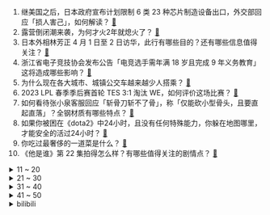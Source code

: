 1. 继美国之后，日本政府宣布计划限制 6 类 23 种芯片制造设备出口，外交部回应「损人害己」，如何解读？ [:link:](https://www.zhihu.com/question/592987582)
2. 露营倒闭潮来袭，为何才火2年就熄火了？ [:link:](https://www.zhihu.com/question/592931945)
3. 日本外相林芳正 4 月 1 日至 2 日访华，此行有哪些目的？还有哪些信息值得关注？ [:link:](https://www.zhihu.com/question/592978050)
4. 浙江省电子竞技协会发布公告「电竞选手需年满 18 岁且完成 9 年义务教育」这将造成哪些影响？ [:link:](https://www.zhihu.com/question/592323381)
5. 为什么现在各大城市、城镇公交车越来越少人搭乘？ [:link:](https://www.zhihu.com/question/499694539)
6. 2023 LPL 春季季后赛首轮 TES 3:1 淘汰 WE，如何评价这场比赛？ [:link:](https://www.zhihu.com/question/592992593)
7. 如何看待张小泉客服回应「斩骨刀斩不了骨」，称「仅能砍小型骨头，且要直起直落」？全钢材质有哪些特点？ [:link:](https://www.zhihu.com/question/592725555)
8. 如果你被困在《dota2》中24小时，且没有任何特殊能力，你躲在地图哪里，才能安全的活过24小时？ [:link:](https://www.zhihu.com/question/589974609)
9. 你吃过最奢侈的一道菜是什么？ [:link:](https://www.zhihu.com/question/284676187)
10. 《他是谁》第 22 集拍得怎么样？有哪些值得关注的剧情点？ [:link:](https://www.zhihu.com/question/593040583)
<details>
<summary>11 ~ 20</summary>

11. 《龙珠》里的人物被子弹打中会怎样？ [:link:](https://www.zhihu.com/question/40653491)
12. 《他是谁》口碑下滑，你对该片都有哪些评价？ [:link:](https://www.zhihu.com/question/592118637)
13. 任正非发文重申「华为不造车」，有效期 5 年，如何看待此事？ [:link:](https://www.zhihu.com/question/592963648)
14. 任泉王京花企业涉及非法吸收公众存款罪案件，具体情况如何？涉及哪些法律问题？ [:link:](https://www.zhihu.com/question/592998973)
15. 教育部体育卫生与艺术教育司原司长王登峰被「双开」，曾任中国足协副主席，哪些信息值得关注？ [:link:](https://www.zhihu.com/question/593000341)
16. 如果你的工资低，但是很闲，你会辞职吗？ [:link:](https://www.zhihu.com/question/590295663)
17. 美俄停止共享核武器数据，专家称「意味着最后一道安全围栏摇摇欲坠」，释放了哪些信号？ [:link:](https://www.zhihu.com/question/592995584)
18. 华为 2022 年收入 6423 亿元，净利 356 亿元，研发投入 1615亿元，哪些信息值得关注？ [:link:](https://www.zhihu.com/question/592995333)
19. 如何看待继条形码、二维码之后，第三代识别技术RFID被广泛应用？还有哪些「科技改变生活日常」的例子？ [:link:](https://www.zhihu.com/question/592934014)
20. 如何看待以前不成熟的自己，做的不成熟的事情？ [:link:](https://www.zhihu.com/question/589984133)
</details>
<details>
<summary>21 ~ 30</summary>

21. 网络安全审查办公室对美光公司在华销售产品启动网络安全审查，哪些信息值得关注？ [:link:](https://www.zhihu.com/question/593057294)
22. 豫章书院涉非法拘禁学生案重审，认定原判事实不清，前学员喝洗衣液自杀只敢说「误服」，如何从法律角度解读？ [:link:](https://www.zhihu.com/question/592941741)
23. 中国全面推动不动产「带押过户」，将带来哪些影响？有哪些信息值得关注？ [:link:](https://www.zhihu.com/question/592925072)
24. 张国荣逝世 20 周年，我们为什么还在怀念张国荣？ [:link:](https://www.zhihu.com/question/592556052)
25. 如果人类被老鹰攻击，如何才能活命？ [:link:](https://www.zhihu.com/question/515362116)
26. 特朗普被起诉，将成首位面临刑事指控的美国前总统，国会山骚乱是否会重演，再次撕裂美国？哪些信息值得关注？ [:link:](https://www.zhihu.com/question/592923857)
27. 想长途骑行，如何选择合适的自行车？ [:link:](https://www.zhihu.com/question/588160869)
28. 生活中有哪些能让皮肤变白的好习惯？ [:link:](https://www.zhihu.com/question/592532293)
29. 为什么《王者荣耀》冷门英雄杨玉环也会有玩家喜欢？ [:link:](https://www.zhihu.com/question/592068752)
30. 如何评价奶酪陷阱体这种字体？ [:link:](https://www.zhihu.com/question/444715076)
</details>
<details>
<summary>31 ~ 40</summary>

31. 为何周瑜攻打南郡时不分兵去打荆南四郡?为何坐视刘备去取四郡？ [:link:](https://www.zhihu.com/question/591788874)
32. 如何评价《大侦探 8》第 10 案「蓝色大海的传说」? [:link:](https://www.zhihu.com/question/592746844)
33. 有什么适合愚人节发的文案？ [:link:](https://www.zhihu.com/question/384161921)
34. 职场女性如何突破 35 岁瓶颈期，无论工作还是生活？ [:link:](https://www.zhihu.com/question/586920130)
35. 孤独症孩子能上大学、上班结婚吗？孤独症孩子长大后的现状如何？ [:link:](https://www.zhihu.com/question/591611732)
36. 如何评价《原神》3.6版本前瞻节目《盛典与慧业》？ [:link:](https://www.zhihu.com/question/593060739)
37. 有哪些奇奇怪怪的毛毛虫？ [:link:](https://www.zhihu.com/question/264503378)
38. 目前有哪些比较好的高端商务本？ [:link:](https://www.zhihu.com/question/520111015)
39. 如何看待华为 P60 系列开售后「抢购一空」的现象？ [:link:](https://www.zhihu.com/question/592784285)
40. 如何评价综艺《声生不息·宝岛季》第三期？ [:link:](https://www.zhihu.com/question/592828941)
</details>
<details>
<summary>41 ~ 50</summary>

41. 消息称 SpaceX 星际飞船首次轨道发射即将获得 FAA 许可，如何看待此次火箭发射？ [:link:](https://www.zhihu.com/question/592789824)
42. 职场情商有多重要，如何提高个人的职场情商？ [:link:](https://www.zhihu.com/question/587850218)
43. S10 总决赛 SN 不敌 DWG 和 LPL 队伍无缘 S12 决赛哪个更让人失望？ [:link:](https://www.zhihu.com/question/592315370)
44. 如何评价 2023 LPL 春季常规赛最佳阵容名单？ [:link:](https://www.zhihu.com/question/592991469)
45. 跑步爱好者一有空闲时间就会去跑步，跑步的哪些方面「会让人上瘾」？ [:link:](https://www.zhihu.com/question/589179688)
46. 为什么有些骑友被同好搭讪会很高冷？骑行时路遇骑友搭讪你会热情回应吗？ [:link:](https://www.zhihu.com/question/589510294)
47. 现实版「药神」案一审宣判，患儿家长海外购药被判免于刑事处罚，该判决有哪些意义？如何从专业角度分析？ [:link:](https://www.zhihu.com/question/592959417)
48. 出现线程死锁缺陷一般有那些原因？该怎么解决？ [:link:](https://www.zhihu.com/question/591554208)
49. 公司领导辱骂下属致其自残、重度抑郁，法院判辱骂者赔偿，PUA 歪风何以在职场滋长？ 打工人如何维权？ [:link:](https://www.zhihu.com/question/592937361)
50. 为什么星际争霸里只有人族可以使用工事？ [:link:](https://www.zhihu.com/question/470972939)
</details><details>
<summary>bilibili</summary>

1. 『从头看她』1920-2020，中国女性发型的百年变迁 [:link:](//www.bilibili.com/video/BV1qm4y1r7BB)
2. 当校园出现“跳房子”，接下来的一幕幕令人感慨 [:link:](//www.bilibili.com/video/BV1Tc411j7eG)
3. “过来点，我保证不打你” [:link:](//www.bilibili.com/video/BV1tN411N7jN)
4. 当北方人第一次走进广东村里的早茶店时... [:link:](//www.bilibili.com/video/BV1PN411T7Pt)
5. 耗时半年的呕心之作，带你跨越数万年，去了解神秘的非洲文明 [:link:](//www.bilibili.com/video/BV1iN411P71T)
6. 【何同学】我们做了一台中文打字机... [:link:](//www.bilibili.com/video/BV1Sk4y1471G)
7. 【IGN】《塞尔达传说 王国之泪》实机演示 [:link:](//www.bilibili.com/video/BV1oT411z7Hp)
8. 全村突然停电，学校食堂中午也不能做饭了，看见孩子们一个个喊着肚子饿，准备带他们去村口觅食咯.. [:link:](//www.bilibili.com/video/BV1U24y177UD)
9. 花钱找某宝外包做视频能上B站热门吗？ [:link:](//www.bilibili.com/video/BV1Nk4y1i7Df)
10. 《明日方舟》主题曲【惊霆无声】开放 限时纪念活动宣传pv [:link:](//www.bilibili.com/video/BV1gY4y1D71D)
<details>
<summary>11 ~ 20</summary>

11. JISOO - ‘FLOWER’ M/V [:link:](//www.bilibili.com/video/BV1RX4y1R7w1)
12. 俄土战争的关键！竟是来自孔明的计谋？《叶卡捷琳娜》S2P7 [:link:](//www.bilibili.com/video/BV1VL411S7i9)
13. 康帅傅：我就是这被这破玩意卷死的 [:link:](//www.bilibili.com/video/BV1kT411q7FQ)
14. 英雄联盟：暗裔未来，甩葱歌！ [:link:](//www.bilibili.com/video/BV1AV4y1Q7sj)
15. 《原神》3.6版本PV：「盛典与慧业」 [:link:](//www.bilibili.com/video/BV1Ds4y1J7n3)
16. 【淮秀帮】假如《狂飙》玩狼人杀（二）！ [:link:](//www.bilibili.com/video/BV1d84y1u7gB)
17. 铁直男和女同事挑战互相点菜，168元必胜客自助究竟值不值？【怎么这么值ep59-必胜客】 [:link:](//www.bilibili.com/video/BV1wL411S7Tp)
18. 做了350斤无骨鸡爪，在家实现无限畅吃！ [:link:](//www.bilibili.com/video/BV17L411S7JB)
19. 外 星 摇 子 [:link:](//www.bilibili.com/video/BV1T24y1j7eS)
20. 一只虚胖  一只实心 [:link:](//www.bilibili.com/video/BV1Ys4y1D72Q)
</details>
<details>
<summary>21 ~ 30</summary>

21. 在成都夜市消费一个晚上，看看有多少缺斤少两的商贩，缺的如果要回来可以省多少钱？ [:link:](//www.bilibili.com/video/BV1Jm4y1z7gX)
22. 我妹妹175cm 给她买什么车？ [:link:](//www.bilibili.com/video/BV1Nc41157FQ)
23. 为什么全世界都阻止不了韩国人霸凌？？韩国财阀大小姐真实事件？ [:link:](//www.bilibili.com/video/BV1qo4y1W7D1)
24. 踏遍千山万水也要找到你#命硬的小裴 #踏遍千万万水也要找到你 [:link:](//www.bilibili.com/video/BV1Yv4y1V7o1)
25. 酥酥脆脆香猪!小傲抱头痛哭！ [:link:](//www.bilibili.com/video/BV1sL411S7L9)
26. 很内向，出门只走下水道 [:link:](//www.bilibili.com/video/BV1Ng4y1x7QM)
27. 如果用毕加索风格做动画？ [:link:](//www.bilibili.com/video/BV1o24y1L74o)
28. 【祖玛/Zuma】【新世界纪录！！！】【冒险模式】【38分02秒】 [:link:](//www.bilibili.com/video/BV1384y1g7yx)
29. 【罗翔】包办婚姻，我是穿越了吗？ [:link:](//www.bilibili.com/video/BV1CY4y1D7os)
30. 希望所有的小动物都能被温柔对待 [:link:](//www.bilibili.com/video/BV1ZT411q73g)
</details>
<details>
<summary>31 ~ 40</summary>

31. 他们有他们要上的岸，你有你要攀的山。 [:link:](//www.bilibili.com/video/BV1pL411Q7XR)
32. 【蔚蓝档案】首曝PV——欢迎来到基沃托斯！ [:link:](//www.bilibili.com/video/BV11v4y1V7am)
33. 死了，但没死透的小奶猫 [:link:](//www.bilibili.com/video/BV1NV4y1Q7bk)
34. 【盐焗海鲜】走到哪吃到哪，漠叔全靠渔民支持 [:link:](//www.bilibili.com/video/BV1gc411L77J)
35. 那个被骂上热搜的高三女生，得到大家的道歉了吗？ [:link:](//www.bilibili.com/video/BV1Ks4y1U7AR)
36. 【编导说02】电竞区up主の日常--回复热心网友私信之 【我们到底熟不熟】 [:link:](//www.bilibili.com/video/BV1zg4y137sf)
37. 【精卫】完整版丨老子只是太想要份爱这有什么错啊？ [:link:](//www.bilibili.com/video/BV1Fc411j7yJ)
38. 《原神》不负人间「莫近 莫认 我不染浮沉」 [:link:](//www.bilibili.com/video/BV1Em4y1z7Y3)
39. 街头邀请陌生人撕标签 [:link:](//www.bilibili.com/video/BV1Bh411V7KU)
40. 蓑衣在2200多年前的先秦时期就已经出现了，是人们用来避雨的工具。 [:link:](//www.bilibili.com/video/BV1aV4y1Q7bn)
</details>
<details>
<summary>41 ~ 50</summary>

41. 糟糕，一年4000在动物园认养的黑猩猩，好像是个老六 [:link:](//www.bilibili.com/video/BV1hM411M74t)
42. 深度|| 横扫八荒的大秦为何14年就亡了？秦到底崩在了哪？ [:link:](//www.bilibili.com/video/BV18h411V7DL)
43. 《小川同学是女生》DLC 后日谈 [:link:](//www.bilibili.com/video/BV1HM4y1U7dN)
44. 【半佛】为啥升职的往往不是最能干的？ [:link:](//www.bilibili.com/video/BV11X4y1R7c4)
45. 传说中能干掉一整锅米饭的嫩滑鲜虾豆腐煲。 [:link:](//www.bilibili.com/video/BV1FT41167W4)
46. 美国最贵炸鸡VS肯德基！！$600美金一份的炸鸡，值得吗？ [:link:](//www.bilibili.com/video/BV1oM411M7WX)
47. 你绝对想不到！百万up主在ktv里居然... [:link:](//www.bilibili.com/video/BV1jT411B7fH)
48. 这是我最最难忘的一个生日，生日惊喜Reaction [:link:](//www.bilibili.com/video/BV1Sa4y1T7xT)
49. 胡桃声线这样用？？看我迫害配音演员陶典！！ [:link:](//www.bilibili.com/video/BV1Bv4y1G7KB)
50. 抄袭（×）洗歌（√） [:link:](//www.bilibili.com/video/BV18g4y137HA)
</details>
<details>
<summary>51 ~ 60</summary>

51. 六年前B站全是这种视频！！ [:link:](//www.bilibili.com/video/BV1XL411X7nQ)
52. 浅感受一下ai绘画的效果，做完这个视频，内心五味杂陈 [:link:](//www.bilibili.com/video/BV1oT411q7Yu)
53. 大家想听的《我会等》完整版来啦 [:link:](//www.bilibili.com/video/BV16o4y1p7hy)
54. 占用你几分钟，还给你，我半生厨艺经验，肉类焯水，和青菜焯水希望对大家有所帮助 [:link:](//www.bilibili.com/video/BV14L411S7ZD)
55. 《崩坏3》全新S级角色「织羽梦旌」& SP角色「终末协理0017」预告 [:link:](//www.bilibili.com/video/BV1m84y1g7N9)
56. 你可能真的一点没看懂茄子哭马 [:link:](//www.bilibili.com/video/BV1co4y1W7eY)
57. 你好，联动一下 [:link:](//www.bilibili.com/video/BV1Kc411j7jj)
58. 今儿是回国的日子 [:link:](//www.bilibili.com/video/BV1nc41157JJ)
59. BBOX超燃演奏《无期迷途》 [:link:](//www.bilibili.com/video/BV1mT411q7KA)
60. 网曝我们是假情侣，回应一些瓜 [:link:](//www.bilibili.com/video/BV1eg4y137rx)
</details>
<details>
<summary>61 ~ 70</summary>

61. 【自制】我做了一种很新的 机 器 人！【硬核】 [:link:](//www.bilibili.com/video/BV1Uh41137Th)
62. 官方整活儿【梦幻西游X福鼎白茶X太姥山景区】 茶旅宣传片《仙都梦茶》正式上线 [:link:](//www.bilibili.com/video/BV1LM4y1U74R)
63. 故 事 的 结 局 是 什 么 ？ [:link:](//www.bilibili.com/video/BV1sv4y1V72k)
64. 【首次尝试"MV"编舞】 这波属实是起飞了 [:link:](//www.bilibili.com/video/BV1zk4y147sT)
65. 新的开始！从零挑战通关明日之后！#1 [:link:](//www.bilibili.com/video/BV1UN411P7LY)
66. 红毯被叫停，微博的最后一夜？ [:link:](//www.bilibili.com/video/BV1ts4y177nz)
67. 哇！真的是你呀！ [:link:](//www.bilibili.com/video/BV16k4y1i7V7)
68. 美食区的篮球和鸡怎么结合？ [:link:](//www.bilibili.com/video/BV1tX4y1R7Y1)
69. 王老菊教你生吃野熊 [:link:](//www.bilibili.com/video/BV1aV4y1Q77n)
70. “也许疯狂的人并不是我” [:link:](//www.bilibili.com/video/BV1cc411j7PQ)
</details>
<details>
<summary>71 ~ 80</summary>

71. 【油管百万恐游动画博主FASH入驻B站了】波比是可爱的女孩子…吗？| Poppy PlayTime [:link:](//www.bilibili.com/video/BV1Wm4y1z7Kx)
72. 【黑科技】这4款免费ChatGPT神器，实用又强悍！ [:link:](//www.bilibili.com/video/BV1AX4y1d7FP)
73. 「原神·纵享丝滑8.0」月落乌啼霜满天！那下一句是什么呢？ [:link:](//www.bilibili.com/video/BV1pM411M7qs)
74. 呕心沥血两个月，你们要的中国最大鱼灯来了～ [:link:](//www.bilibili.com/video/BV1C24y1L746)
75. 10首你曾听过但不知道名字的曲子 [:link:](//www.bilibili.com/video/BV14s4y177iT)
76. 在香港吃一碗香滑的蛇羹，餐桌紧挨着蛇箱 [:link:](//www.bilibili.com/video/BV17c41157wo)
77. 一画头发就像假发，油头……这里有你想要的答案！画头发技巧 [:link:](//www.bilibili.com/video/BV1B24y1L7LP)
78. 「才发现笑着哭最痛」马嘉祺×华晨宇×陈卓璇｜念过往《知足》｜声生不息宝岛季 [:link:](//www.bilibili.com/video/BV1qv4y1V73u)
79. 改造非洲小哥的出租屋，21岁才有自己的床，他的开心也感染了我 [:link:](//www.bilibili.com/video/BV1hX4y1R7t3)
80. JISOO Solo出道曲FLOWER MV公开 [:link:](//www.bilibili.com/video/BV1Cg4y137Q9)
</details>
<details>
<summary>81 ~ 90</summary>

81. 《家人们谁懂啊》原来配音是她，这是娶了一个黄瓜条吗！ [:link:](//www.bilibili.com/video/BV1kM4y1U7ms)
82. 【4K60FPS】张学友《慢慢》经典神级现场！慢慢心变成铁 [:link:](//www.bilibili.com/video/BV12a4y1T7Yh)
83. 跟着科技博主组装电脑 [:link:](//www.bilibili.com/video/BV1rv4y1G7bo)
84. 怎么脱离网红妆画出精致感 手把手塑造一眼脱俗的气质 名媛妆化妆 [:link:](//www.bilibili.com/video/BV1RM4y1m74j)
85. 国外特种兵的肌肉在现实中有多强！和退役兵王比起来如何！ [:link:](//www.bilibili.com/video/BV1dN411P7BR)
86. 【钢铁雄心4】全流程新手教学 | 5500小时带你入门 [:link:](//www.bilibili.com/video/BV1P84y1g7JN)
87. 关于新手摆摊容易出现的问题 [:link:](//www.bilibili.com/video/BV1KN411T7XW)
88. 【起源行动34登顶】火与钢术特10人无名庇护所首杀 [:link:](//www.bilibili.com/video/BV1vM411M7pC)
89. 【爱如火】无天佛祖，无法无天 [:link:](//www.bilibili.com/video/BV1ML411Q72Y)
90. 提前锁定2023最强Vlog相机？！索尼ZV-E1上手 [:link:](//www.bilibili.com/video/BV1Ug4y137vM)
</details>
<details>
<summary>91 ~ 100</summary>

91. 听说你们想看我穿旗袍 [:link:](//www.bilibili.com/video/BV15m4y1z7R9)
92. 《上下五千年》带解析，建议逐帧观看～ [:link:](//www.bilibili.com/video/BV1Rc41157go)
93. 今日我虽削！但还是西楚霸王！！！ [:link:](//www.bilibili.com/video/BV1as4y1J7q4)
94. 🎵 天 津 之 声 ，你肯定没听过！ [:link:](//www.bilibili.com/video/BV1124y1L7Qy)
95. Psy Oiiaioooooiai [:link:](//www.bilibili.com/video/BV1AX4y1R7jv)
96. 《艺术人生》 [:link:](//www.bilibili.com/video/BV1s84y1g7iS)
97. 小呆呆喜提标准差事 [:link:](//www.bilibili.com/video/BV1A24y1j7yb)
98. 这次，你的硬币可以兑换成真的了！ [:link:](//www.bilibili.com/video/BV1EM4y1z7LZ)
99. NMIXX出道第一个一位安可！全开麦好强！ [:link:](//www.bilibili.com/video/BV1jL411S7Gn)
100. 【梗百科】happy猫？臭猫？近期热门猫梗一次看个够！ [:link:](//www.bilibili.com/video/BV18X4y1o7fp)
</details></details>